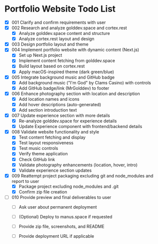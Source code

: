 # Portfolio Website Todo List

- [X] 001 Clarify and confirm requirements with user
- [X] 002 Research and analyze golddev.space and cortex.rest
    - [X] Analyze golddev.space content and structure
    - [X] Analyze cortex.rest layout and design
- [X] 003 Design portfolio layout and theme
- [X] 004 Implement portfolio website with dynamic content (Next.js)
    - [X] Set up Next.js project
    - [X] Implement content fetching from golddev.space
    - [X] Build layout based on cortex.rest
    - [X] Apply macOS-inspired theme (dark green/blue)
- [X] 005 Integrate background music and GitHub badge
    - [X] Add background music ("I'm God" by Clams Casino) with controls
    - [X] Add GitHub badge/link (MrGolddev) to footer
- [X] 006 Enhance photography section with location and description
    - [X] Add location names and icons
    - [X] Add hover descriptions (auto-generated)
    - [X] Add section introduction text
- [X] 007 Update experience section with more details
    - [X] Re-analyze golddev.space for experience details
    - [X] Update Experience component with frontend/backend details
- [X] 008 Validate website functionality and style
    - [X] Test content fetching and display
    - [X] Test layout responsiveness
    - [X] Test music controls
    - [X] Verify theme application
    - [X] Check GitHub link
    - [X] Validate photography enhancements (location, hover, intro)
    - [X] Validate experience section updates
- [X] 009 Reattempt project packaging excluding git and node_modules and report to user
    - [X] Package project excluding node_modules and .git
    - [X] Confirm zip file creation
- [ ] 010 Provide preview and final deliverables to user
    - [ ] Ask user about permanent deployment
    - [ ] (Optional) Deploy to manus.space if requested
    - [ ] Provide zip file, screenshots, and README
    - [ ] Provide deployment URL if applicable

